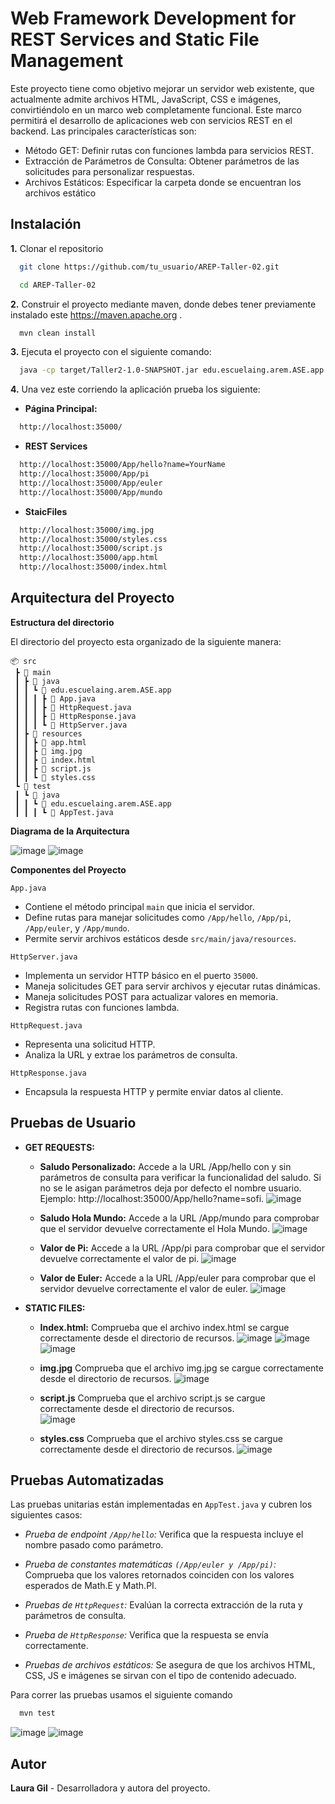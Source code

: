 
# Web Framework Development for REST Services and Static File Management


Este proyecto tiene como objetivo mejorar un servidor web existente, que actualmente admite archivos HTML, JavaScript, CSS e imágenes, convirtiéndolo en un marco web completamente funcional. Este marco permitirá el desarrollo de aplicaciones web con servicios REST en el backend. Las principales características son:

- Método GET: Definir rutas con funciones lambda para servicios REST.
- Extracción de Parámetros de Consulta: Obtener parámetros de las solicitudes para personalizar respuestas.
- Archivos Estáticos: Especificar la carpeta donde se encuentran los archivos estático

  
## Instalación

**1.**  Clonar el repositorio

```bash
  git clone https://github.com/tu_usuario/AREP-Taller-02.git

  cd AREP-Taller-02
```
**2.**  Construir el proyecto mediante maven, donde debes tener previamente instalado este https://maven.apache.org .
```bash
  mvn clean install
```  
**3.**  Ejecuta el proyecto con el siguiente comando:
```bash
  java -cp target/Taller2-1.0-SNAPSHOT.jar edu.escuelaing.arem.ASE.app.App
``` 
**4.**  Una vez este corriendo la aplicación prueba los siguiente:
* **Página Principal:**
```bash
  http://localhost:35000/
```
* **REST Services** 
```bash
  http://localhost:35000/App/hello?name=YourName
  http://localhost:35000/App/pi
  http://localhost:35000/App/euler
  http://localhost:35000/App/mundo
```

* **StaicFiles**
```bash
  http://localhost:35000/img.jpg
  http://localhost:35000/styles.css
  http://localhost:35000/script.js
  http://localhost:35000/app.html
  http://localhost:35000/index.html
```

## Arquitectura del Proyecto 
**Estructura del directorio**

El directorio del proyecto esta organizado de la siguiente manera:

```plaintext
📦 src  
 ┣ 📂 main  
 ┃ ┣ 📂 java  
 ┃ ┃ ┗ 📂 edu.escuelaing.arem.ASE.app  
 ┃ ┃ ┃ ┣ 📜 App.java  
 ┃ ┃ ┃ ┣ 📜 HttpRequest.java  
 ┃ ┃ ┃ ┣ 📜 HttpResponse.java  
 ┃ ┃ ┃ ┗ 📜 HttpServer.java  
 ┃ ┣ 📂 resources  
 ┃ ┃ ┣ 📜 app.html  
 ┃ ┃ ┣ 📜 img.jpg  
 ┃ ┃ ┣ 📜 index.html  
 ┃ ┃ ┣ 📜 script.js  
 ┃ ┃ ┗ 📜 styles.css  
 ┗ 📂 test  
 ┃ ┗ 📂 java  
 ┃ ┃ ┗ 📂 edu.escuelaing.arem.ASE.app  
 ┃ ┃ ┃ ┗ 📜 AppTest.java  
```

**Diagrama de la Arquitectura**

![image](https://github.com/user-attachments/assets/655820bf-2900-4099-9fcd-db6131250603)
![image](https://github.com/user-attachments/assets/4b0251a3-24fa-4a54-9109-456630f684d7)

**Componentes del Proyecto**

 `App.java`
- Contiene el método principal `main` que inicia el servidor.
- Define rutas para manejar solicitudes como `/App/hello`, `/App/pi`, `/App/euler`, y `/App/mundo`.
- Permite servir archivos estáticos desde `src/main/java/resources`.

 `HttpServer.java`
- Implementa un servidor HTTP básico en el puerto `35000`.
- Maneja solicitudes GET para servir archivos y ejecutar rutas dinámicas.
- Maneja solicitudes POST para actualizar valores en memoria.
- Registra rutas con funciones lambda.

 `HttpRequest.java`
- Representa una solicitud HTTP.
- Analiza la URL y extrae los parámetros de consulta.

 `HttpResponse.java`
- Encapsula la respuesta HTTP y permite enviar datos al cliente.

## Pruebas de Usuario

- **GET REQUESTS:**
  
  - **Saludo Personalizado:** Accede a la URL /App/hello con y sin parámetros de consulta para verificar la funcionalidad del saludo.  Si no se le asigan parámetros deja por defecto el nombre usuario. Ejemplo: http://localhost:35000/App/hello?name=sofi.
  ![image](https://github.com/user-attachments/assets/65f5c856-447e-4e14-998e-f02f0c51b572)

  - **Saludo Hola Mundo:** Accede a la URL /App/mundo para comprobar que el servidor devuelve correctamente el Hola Mundo.
  ![image](https://github.com/user-attachments/assets/bb089175-4d22-4806-84ac-acbb7f8f1b4b)

  - **Valor de Pi:** Accede a la URL /App/pi para comprobar que el servidor devuelve correctamente el valor de pi.
  ![image](https://github.com/user-attachments/assets/c3e66c8e-8f15-4c9e-a03b-45484c5538d5)

   - **Valor de Euler:** Accede a la URL /App/euler para comprobar que el servidor devuelve correctamente el valor de euler.
   ![image](https://github.com/user-attachments/assets/bacd8128-5c44-4575-9293-cd22a1708ab9)
  
- **STATIC FILES:**
  - **Index.html:**  Comprueba que el archivo index.html se cargue correctamente desde el directorio de recursos.
     ![image](https://github.com/user-attachments/assets/ee84c1ae-1975-4c06-9599-4309ebcb2b47)
     ![image](https://github.com/user-attachments/assets/fc612b44-62cb-4d7d-879d-c49d3dbf9a9f)
     ![image](https://github.com/user-attachments/assets/9efc6121-bc5d-4f98-b563-64cc8f670ee2)


  - **img.jpg**  Comprueba que el archivo img.jpg se cargue correctamente desde el directorio de recursos.
    ![image](https://github.com/user-attachments/assets/48af89df-9c5f-4336-80f5-349ff759d62a)

  - **script.js**  Comprueba que el archivo script.js se cargue correctamente desde el directorio de recursos.  
    ![image](https://github.com/user-attachments/assets/0c248da3-b9fc-4b9d-b6d2-5122b0b497bf)

  - **styles.css**  Comprueba que el archivo styles.css se cargue correctamente desde el directorio de recursos.
    ![image](https://github.com/user-attachments/assets/bd6ede8e-79c2-4fa6-9b4a-b4164518810b)


## Pruebas Automatizadas

Las pruebas unitarias están implementadas en `AppTest.java` y cubren los siguientes casos:

- *Prueba de endpoint `/App/hello`:* Verifica que la respuesta incluye el nombre pasado como parámetro.

- *Prueba de constantes matemáticas `(/App/euler y /App/pi)`:* Comprueba que los valores retornados coinciden con los valores esperados de Math.E y Math.PI.

- *Pruebas de `HttpRequest`:* Evalúan la correcta extracción de la ruta y parámetros de consulta.

- *Prueba de `HttpResponse`:* Verifica que la respuesta se envía correctamente.

- *Pruebas de archivos estáticos:* Se asegura de que los archivos HTML, CSS, JS e imágenes se sirvan con el tipo de contenido adecuado.

Para correr las pruebas usamos el siguiente comando

```bash
  mvn test

```
![image](https://github.com/user-attachments/assets/ad2433af-0b0f-445e-b310-b56a5f9b3faa)
![image](https://github.com/user-attachments/assets/29e18e9b-c0d6-48e5-becf-292c2b664ae1)


## Autor

**Laura Gil** - Desarrolladora y autora del proyecto. 

